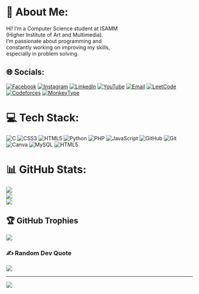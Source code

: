 # 💫 About Me:
Hi! I’m a Computer Science student at ISAMM<br> (Higher Institute of Art and Multimedia).  <br>I’m passionate about programming and <br>constantly working on improving my skills,<br> especially in problem solving.<br>


## 🌐 Socials:
[![Facebook](https://img.shields.io/badge/Facebook-%231877F2.svg?logo=Facebook&logoColor=white)](https://www.facebook.com/mohamed.ferchichi.16547) 
[![Instagram](https://img.shields.io/badge/Instagram-%23E4405F.svg?logo=Instagram&logoColor=white)](https://www.instagram.com/m0hamed._.ferchichi) 
[![LinkedIn](https://img.shields.io/badge/LinkedIn-%230077B5.svg?logo=linkedin&logoColor=white)](https://www.linkedin.com/in/mohamed-ferchichi-5626b3330) 
[![YouTube](https://img.shields.io/badge/YouTube-%23FF0000.svg?logo=YouTube&logoColor=white)](https://www.youtube.com/@moohameedd-y3r) 
[![Email](https://img.shields.io/badge/Email-D14836?logo=gmail&logoColor=white)](mailto:hama.ferchichi321@gmail.com) 
[![LeetCode](https://img.shields.io/badge/LeetCode-%231E1E1E.svg?logo=LeetCode&logoColor=F79F1B)](https://leetcode.com/u/moohameedd/) 
[![Codeforces](https://img.shields.io/badge/Codeforces-%2300A1D8.svg?logo=Codeforces&logoColor=white)](https://codeforces.com/profile/moohameedd) 
[![MonkeyType](https://img.shields.io/badge/MonkeyType-%23FF6F00.svg?logo=MonkeyType&logoColor=white)](https://monkeytype.com/profile/mohamedferchichi)

# 💻 Tech Stack:
![C](https://img.shields.io/badge/c-%2300599C.svg?style=for-the-badge&logo=c&logoColor=white) ![CSS3](https://img.shields.io/badge/css3-%231572B6.svg?style=for-the-badge&logo=css3&logoColor=white) ![HTML5](https://img.shields.io/badge/html5-%23E34F26.svg?style=for-the-badge&logo=html5&logoColor=white) ![Python](https://img.shields.io/badge/python-3670A0?style=for-the-badge&logo=python&logoColor=ffdd54) ![PHP](https://img.shields.io/badge/php-%23777BB4.svg?style=for-the-badge&logo=php&logoColor=white) ![JavaScript](https://img.shields.io/badge/javascript-%23323330.svg?style=for-the-badge&logo=javascript&logoColor=%23F7DF1E) ![GitHub](https://img.shields.io/badge/github-%23121011.svg?style=for-the-badge&logo=github&logoColor=white) ![Git](https://img.shields.io/badge/git-%23F05033.svg?style=for-the-badge&logo=git&logoColor=white) ![Canva](https://img.shields.io/badge/Canva-%2300C4CC.svg?style=for-the-badge&logo=Canva&logoColor=white) ![MySQL](https://img.shields.io/badge/mysql-4479A1.svg?style=for-the-badge&logo=mysql&logoColor=white) ![HTML5](https://img.shields.io/badge/html5-%23E34F26.svg?style=for-the-badge&logo=html5&logoColor=white)
# 📊 GitHub Stats:
![](https://github-readme-stats.vercel.app/api?username=moohameedd&theme=dark&hide_border=false&include_all_commits=true&count_private=false)<br/>
![](https://nirzak-streak-stats.vercel.app/?user=moohameedd&theme=dark&hide_border=false)<br/>
![](https://github-readme-stats.vercel.app/api/top-langs/?username=moohameedd&theme=dark&hide_border=false&include_all_commits=true&count_private=false&layout=compact)

## 🏆 GitHub Trophies
![](https://github-profile-trophy.vercel.app/?username=moohameedd&theme=radical&no-frame=false&no-bg=true&margin-w=4)

### ✍️ Random Dev Quote
![](https://quotes-github-readme.vercel.app/api?type=horizontal&theme=dark)

---
[![](https://visitcount.itsvg.in/api?id=moohameedd&icon=0&color=0)](https://visitcount.itsvg.in)

<!-- Proudly created with GPRM ( https://gprm.itsvg.in ) -->
